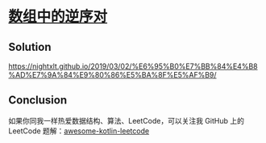 # [数组中的逆序对][title]

## Solution
https://nightxlt.github.io/2019/03/02/%E6%95%B0%E7%BB%84%E4%B8%AD%E7%9A%84%E9%80%86%E5%BA%8F%E5%AF%B9/

## Conclusion
如果你同我一样热爱数据结构、算法、LeetCode，可以关注我 GitHub 上的 LeetCode 题解：[awesome-kotlin-leetcode][akl]

[title]: https://leetcode-cn.com/problems/shu-zu-zhong-de-ni-xu-dui-lcof/
[akl]: https://github.com/NightXlt/awesome-kotlin-leetcode
